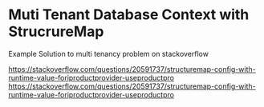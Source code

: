 # Muti Tenant Database Context with StrucrureMap
Example Solution to multi tenancy problem on stackoverflow

https://stackoverflow.com/questions/20591737/structuremap-config-with-runtime-value-foriproductprovider-useproductpro
https://stackoverflow.com/questions/20591737/structuremap-config-with-runtime-value-foriproductprovider-useproductpro
